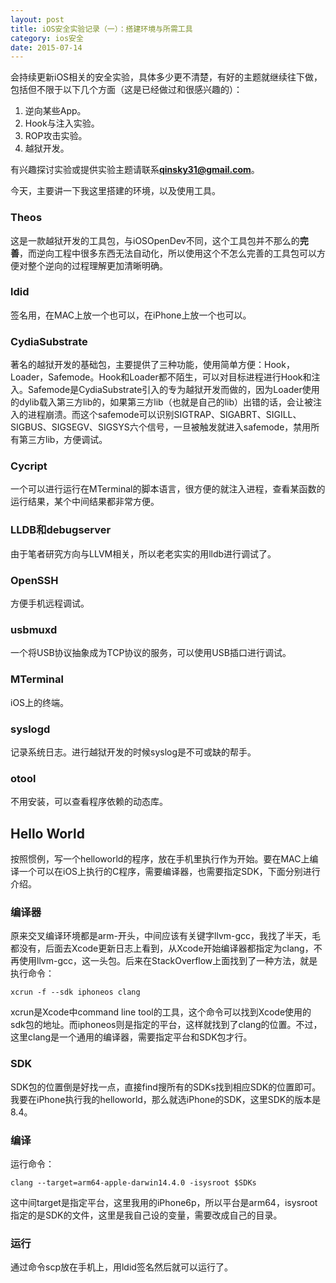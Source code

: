 ```yaml
---
layout: post
title: iOS安全实验记录（一）：搭建环境与所需工具
category: ios安全
date: 2015-07-14
---
```


会持续更新iOS相关的安全实验，具体多少更不清楚，有好的主题就继续往下做，包括但不限于以下几个方面（这是已经做过和很感兴趣的）：

1. 逆向某些App。
2. Hook与注入实验。
3. ROP攻击实验。
4. 越狱开发。

有兴趣探讨实验或提供实验主题请联系**qinsky31@gmail.com**。

<!-- more -->

今天，主要讲一下我这里搭建的环境，以及使用工具。

### Theos #
这是一款越狱开发的工具包，与iOSOpenDev不同，这个工具包并不那么的**完善**，而逆向工程中很多东西无法自动化，所以使用这个不怎么完善的工具包可以方便对整个逆向的过程理解更加清晰明确。

### ldid #
签名用，在MAC上放一个也可以，在iPhone上放一个也可以。

### CydiaSubstrate #
著名的越狱开发的基础包，主要提供了三种功能，使用简单方便：Hook，Loader，Safemode。Hook和Loader都不陌生，可以对目标进程进行Hook和注入。Safemode是CydiaSubstrate引入的专为越狱开发而做的，因为Loader使用的dylib载入第三方lib的，如果第三方lib（也就是自己的lib）出错的话，会让被注入的进程崩溃。而这个safemode可以识别SIGTRAP、SIGABRT、SIGILL、SIGBUS、SIGSEGV、SIGSYS六个信号，一旦被触发就进入safemode，禁用所有第三方lib，方便调试。

### Cycript #
一个可以进行运行在MTerminal的脚本语言，很方便的就注入进程，查看某函数的运行结果，某个中间结果都非常方便。

### LLDB和debugserver #
由于笔者研究方向与LLVM相关，所以老老实实的用lldb进行调试了。

### OpenSSH #
方便手机远程调试。

### usbmuxd #
一个将USB协议抽象成为TCP协议的服务，可以使用USB插口进行调试。

### MTerminal #
iOS上的终端。

### syslogd #
记录系统日志。进行越狱开发的时候syslog是不可或缺的帮手。

### otool #
不用安装，可以查看程序依赖的动态库。

## Hello World #
按照惯例，写一个helloworld的程序，放在手机里执行作为开始。要在MAC上编译一个可以在iOS上执行的C程序，需要编译器，也需要指定SDK，下面分别进行介绍。

### 编译器 #
原来交叉编译环境都是arm-开头，中间应该有关键字llvm-gcc，我找了半天，毛都没有，后面去Xcode更新日志上看到，从Xcode开始编译器都指定为clang，不再使用llvm-gcc，这一头包。后来在StackOverflow上面找到了一种方法，就是执行命令：

	xcrun -f --sdk iphoneos clang

xcrun是Xcode中command line tool的工具，这个命令可以找到Xcode使用的sdk包的地址。而iphoneos则是指定的平台，这样就找到了clang的位置。不过，这里clang是一个通用的编译器，需要指定平台和SDK包才行。

### SDK #
SDK包的位置倒是好找一点，直接find搜所有的SDKs找到相应SDK的位置即可。我要在iPhone执行我的helloworld，那么就选iPhone的SDK，这里SDK的版本是8.4。

### 编译 #
运行命令：
	
	clang --target=arm64-apple-darwin14.4.0 -isysroot $SDKs

这中间target是指定平台，这里我用的iPhone6p，所以平台是arm64，isysroot指定的是SDK的文件，这里是我自己设的变量，需要改成自己的目录。

### 运行 #
通过命令scp放在手机上，用ldid签名然后就可以运行了。
